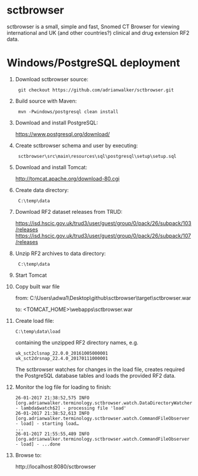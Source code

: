 # sctbrowser

sctbrowser is a small, simple and fast, Snomed CT Browser for viewing international and UK (and other countries?) clinical and drug extension RF2 data.

# Windows/PostgreSQL deployment

1. Download sctbrowser source:

        git checkout https://github.com/adrianwalker/sctbrowser.git

2. Build source with Maven:

        mvn -Pwindows/postgresql clean install

3. Download and install PostgreSQL:

    https://www.postgresql.org/download/

4. Create sctbrowser schema and user by executing:

        sctbrowser\src\main\resources\sql\postgresql\setup\setup.sql

5. Download and install Tomcat:

    http://tomcat.apache.org/download-80.cgi

6. Create data directory:

        C:\temp\data

7. Download RF2 dataset releases from TRUD:

    https://isd.hscic.gov.uk/trud3/user/guest/group/0/pack/26/subpack/103/releases
    https://isd.hscic.gov.uk/trud3/user/guest/group/0/pack/26/subpack/107/releases

8. Unzip RF2 archives to data directory:

        C:\temp\data

9. Start Tomcat

10. Copy built war file

    from:
        C:\Users\adwa1\Desktop\github\sctbrowser\target\sctbrowser.war 
    
    to: 
        <TOMCAT_HOME>\webapps\sctbrowser.war

11. Create load file:

        C:\temp\data\load

    containing the unzipped RF2 directory names, e.g.

        uk_sct2clsnap_22.0.0_20161005000001
        uk_sct2drsnap_22.4.0_20170111000001

    The sctbrowser watches for changes in the load file, creates required the PostgreSQL database tables and loads the provided RF2 data.

12. Monitor the log file for loading to finish:

        26-01-2017 21:38:52,575 INFO  [org.adrianwalker.terminology.sctbrowser.watch.DataDirectoryWatcher - lambda$watch$2] - processing file 'load'
        26-01-2017 21:38:52,613 INFO  [org.adrianwalker.terminology.sctbrowser.watch.CommandFileObserver - load] - starting load…
        ...
        26-01-2017 21:55:55,489 INFO  [org.adrianwalker.terminology.sctbrowser.watch.CommandFileObserver - load] - ...done

13. Browse to:

    http://localhost:8080/sctbrowser

